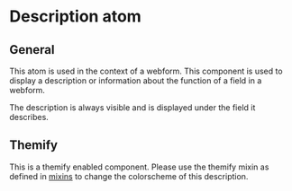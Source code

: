 # Description atom
## General

This atom is used in the context of a webform. This component is used to display a description or information about the function of a field in a webform.

The description is always visible and is displayed under the field it describes.

## Themify
This is a themify enabled component. Please use the themify mixin as defined in [mixins](../../docs/mixins) to change the colorscheme of this description.
